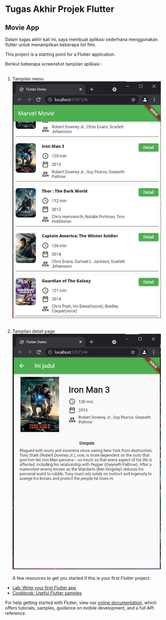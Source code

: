 # Tugas Akhir Projek Flutter

## Movie App

Dalam tugas akhir kali ini, saya membuat aplikasi sederhana menggunakan flutter untuk menampilkan beberapa list film.

This project is a starting point for a Flutter application.

Berikut beberapa screenshot tampilan aplikasi : </br></br>

1. Tampilan menu
   ![Capture](assets/Capture.jpg)</br></br>

2. Tampilan detail page
   ![Capture2](assets/Capture2.jpg)</br></br>
   A few resources to get you started if this is your first Flutter project:

- [Lab: Write your first Flutter app](https://flutter.dev/docs/get-started/codelab)
- [Cookbook: Useful Flutter samples](https://flutter.dev/docs/cookbook)

For help getting started with Flutter, view our
[online documentation](https://flutter.dev/docs), which offers tutorials,
samples, guidance on mobile development, and a full API reference.

